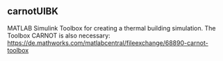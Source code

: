 ## carnotUIBK

MATLAB Simulink Toolbox for creating a thermal building simulation.
The Toolbox CARNOT is also necessary: https://de.mathworks.com/matlabcentral/fileexchange/68890-carnot-toolbox</p>
